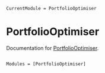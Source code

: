 ```@meta
CurrentModule = PortfolioOptimiser
```

# PortfolioOptimiser

Documentation for [PortfolioOptimiser](https://github.com/dcelisgarza/PortfolioOptimiser.jl).

```@index
```

```@autodocs
Modules = [PortfolioOptimiser]
```
